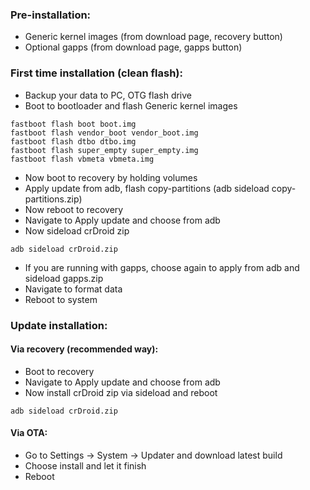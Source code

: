 ### Pre-installation:

* Generic kernel images (from download page, recovery button)
* Optional gapps (from download page, gapps button)

### First time installation (clean flash):

* Backup your data to PC, OTG flash drive
* Boot to bootloader and flash Generic kernel images

```
fastboot flash boot boot.img
fastboot flash vendor_boot vendor_boot.img
fastboot flash dtbo dtbo.img
fastboot flash super_empty super_empty.img
fastboot flash vbmeta vbmeta.img
```
* Now boot to recovery by holding volumes
* Apply update from adb, flash copy-partitions (adb sideload copy-partitions.zip)
* Now reboot to recovery
* Navigate to Apply update and choose from adb
* Now sideload crDroid zip

```
adb sideload crDroid.zip
```
* If you are running with gapps, choose again to apply from adb and sideload gapps.zip
* Navigate to format data
* Reboot to system

### Update installation:
#### Via recovery (recommended way):
* Boot to recovery
* Navigate to Apply update and choose from adb
* Now install crDroid zip via sideload and reboot

```
adb sideload crDroid.zip
```

#### Via OTA:
* Go to Settings -> System -> Updater and download latest build
* Choose install and let it finish
* Reboot
